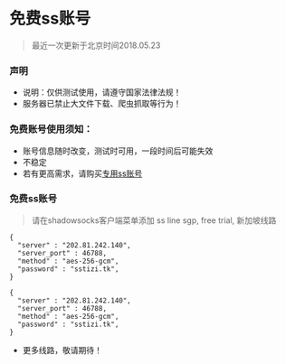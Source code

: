 # 免费ss账号
> 最近一次更新于北京时间2018.05.23

### 声明
- 说明：仅供测试使用，请遵守国家法律法规！
- 服务器已禁止大文件下载、爬虫抓取等行为！


### 免费账号使用须知：
- 账号信息随时改变，测试时可用，一段时间后可能失效
- 不稳定
- 若有更高需求，请购买[专用ss账号](https://sstizi.tk)

### 免费ss账号
> 请在shadowsocks客户端菜单添加
> ss line sgp, free trial, 新加坡线路
 
```
{
  "server" : "202.81.242.140",
  "server_port" : 46788,
  "method" : "aes-256-gcm",
  "password" : "sstizi.tk",
}

{
  "server" : "202.81.242.140",
  "server_port" : 46788,
  "method" : "aes-256-gcm",
  "password" : "sstizi.tk",
}
```

- 更多线路，敬请期待！

















